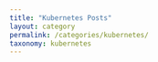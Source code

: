 ```yaml
---
title: "Kubernetes Posts"
layout: category
permalink: /categories/kubernetes/
taxonomy: kubernetes
---
```

